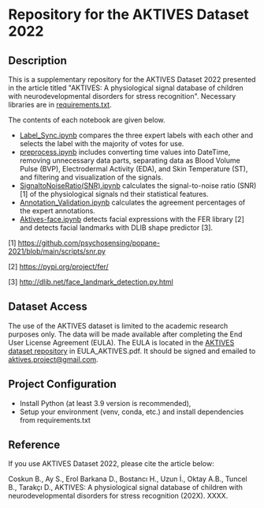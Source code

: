 # Repository for the AKTIVES Dataset 2022

## Description

This is a supplementary repository for the AKTIVES Dataset 2022 presented in the article titled "AKTIVES: A physiological signal database of children with neurodevelopmental disorders for stress recognition".
Necessary libraries are in [requirements.txt](https://github.com/hiddenslate/aktives-scientific-data/blob/main/requirements.txt).

The contents of each notebook are given below.
* [Label_Sync.ipynb](https://github.com/hiddenslate/aktives-scientific-data/blob/main/Label_Sync.ipynb) compares the three expert labels with each other and selects the label with the majority of votes for use.
* [preprocess.ipynb](https://github.com/hiddenslate/aktives-scientific-data/blob/main/preprocess.ipynb) includes converting time values into DateTime, removing unnecessary data parts, separating data as Blood Volume Pulse (BVP), Electrodermal Activity (EDA), and Skin Temperature (ST), and filtering and visualization of the signals.
* [SignaltoNoiseRatio(SNR).ipynb](https://github.com/hiddenslate/aktives-scientific-data/blob/main/SignaltoNoiseRatio(SNR).ipynb) calculates the signal-to-noise ratio (SNR) [1] of the physiological signals nd their statistical features.
* [Annotation_Validation.ipynb](https://github.com/hiddenslate/aktives-scientific-data/blob/main/Annotation_Validation.ipynb) calculates the agreement percentages of the expert annotations.
* [Aktives-face.ipynb](https://github.com/hiddenslate/aktives-scientific-data/blob/main/Aktives-face.ipynb) detects facial expressions with the FER library [2] and detects facial landmarks with DLIB shape predictor [3].

[1] https://github.com/psychosensing/popane-2021/blob/main/scripts/snr.py

[2] https://pypi.org/project/fer/

[3] http://dlib.net/face_landmark_detection.py.html

## Dataset Access

The use of the AKTIVES dataset is limited to the academic research purposes only. The data will be made available after completing the End User License Agreement (EULA). The EULA is located in the [AKTIVES dataset repository](https://doi.org/10.7303/syn43685982.1) in EULA_AKTIVES.pdf. It should be signed and emailed to aktives.project@gmail.com.

## Project Configuration

* Install Python (at least 3.9 version is recommended),
* Setup your environment (venv, conda, etc.) and install dependencies from requirements.txt

## Reference

If you use AKTIVES Dataset 2022, please cite the article below:

Coskun B., Ay S., Erol Barkana D., Bostancı H., Uzun İ., Oktay A.B., Tuncel B., Tarakçı D., AKTIVES: A physiological signal database of children with neurodevelopmental disorders for stress recognition (202X). XXXX.
